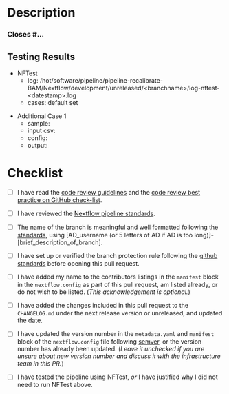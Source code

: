 # Description
<!-- Briefly describe the changes included in this pull request, starting with 'Closes #... if appropriate.  -->

### Closes #...

## Testing Results

<!-- If you did not run NFTest, please justify _why_ you feel your changes
     don't need to be tested. -->

- NFTest
  - log:      /hot/software/pipeline/pipeline-recalibrate-BAM/Nextflow/development/unreleased/\<branchname\>/log-nftest-\<datestamp\>.log
  - cases:    default set <!-- update this if you made any changes to nftest.yml or ran default disabled test cases explicitly -->

<!--
    Include any non-NFTest test details here, using the "Additional Case"
    template below as appropriate. Please make sure that a reviewer can
    understand:
    * How you tested the pipeline
    * How others can test it (including paths to config and YAML files)
    * How the results demonstrate the changes in this PR. Examples of this
      might include:
        * The run completed successfully, so nothing was broken
        * An output file changed (this might require two pipeline runs, before
          and after your changes, to demonstrate the difference)
    -->
- Additional Case 1
  - sample:    <!-- e.g. A-mini S2.T-1, A-mini S2.T-n1 -->
  - input csv: <!-- path/to/input.csv -->
  - config:    <!-- path/to/xxx.config -->
  - output:    <!-- path/to/output -->

# Checklist
<!-- Please read each of the following items and confirm by replacing the [ ] with a [X] -->

- [ ] I have read the [code review guidelines](https://uclahs-cds.atlassian.net/wiki/spaces/BOUTROSLAB/pages/3187646/Code+Review+Guidelines) and the [code review best practice on GitHub check-list](https://uclahs-cds.atlassian.net/wiki/spaces/BOUTROSLAB/pages/3189956/Code+Review+Best+Practice+on+GitHub+-+Check+List).

- [ ] I have reviewed the [Nextflow pipeline standards](https://uclahs-cds.atlassian.net/wiki/spaces/BOUTROSLAB/pages/3193890/Nextflow+pipeline+standardization).

- [ ] The name of the branch is meaningful and well formatted following the [standards](https://uclahs-cds.atlassian.net/wiki/spaces/BOUTROSLAB/pages/3189956/Code+Review+Best+Practice+on+GitHub+-+Check+List), using \[AD\_username (or 5 letters of AD if AD is too long)]-\[brief\_description\_of\_branch\].

- [ ] I have set up or verified the branch protection rule following the [github standards](https://uclahs-cds.atlassian.net/wiki/spaces/BOUTROSLAB/pages/3190380/GitHub+Standards#GitHubStandards-Branchprotectionrule) before opening this pull request.

- [ ] I have added my name to the contributors listings in the ``manifest`` block in the `nextflow.config` as part of this pull request, am listed
already, or do not wish to be listed. (*This acknowledgement is optional.*)

- [ ] I have added the changes included in this pull request to the `CHANGELOG.md` under the next release version or unreleased, and updated the date.

- [ ] I have updated the version number in the `metadata.yaml` and `manifest` block of the `nextflow.config` file following [semver](https://semver.org/), or the version number has already been updated. (*Leave it unchecked if you are unsure about new version number and discuss it with the infrastructure team in this PR.*)

- [ ] I have tested the pipeline using NFTest, _or_ I have justified why I did not need to run NFTest above.
